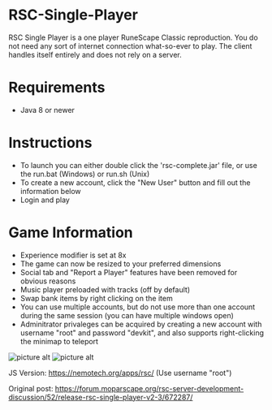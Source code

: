 # RSC-Single-Player
RSC Single Player is a one player RuneScape Classic reproduction. You do not need any sort of internet connection what-so-ever to play. The client handles itself entirely and does not rely on a server.

# Requirements
* Java 8 or newer

# Instructions
* To launch you can either double click the 'rsc-complete.jar' file, or use the run.bat (Windows) or run.sh (Unix)
* To create a new account, click the "New User" button and fill out the information below
* Login and play
    
# Game Information
* Experience modifier is set at 8x
* The game can now be resized to your preferred dimensions
* Social tab and "Report a Player" features have been removed for obvious reasons
* Music player preloaded with tracks (off by default)
* Swap bank items by right clicking on the item
* You can use multiple accounts, but do not use more than one account during the same session (you can have multiple windows open)
* Adminitrator privaleges can be acquired by creating a new account with username "root" and password "devkit", and also supports right-clicking the minimap to teleport

![picture alt](https://nemotech.org/rsc/mopar1.png "RSCSP1")
![picture alt](https://nemotech.org/rsc/mopar2.png "RSCSP2")

JS Version: https://nemotech.org/apps/rsc/ (Use username "root")

Original post: https://forum.moparscape.org/rsc-server-development-discussion/52/release-rsc-single-player-v2-3/672287/
